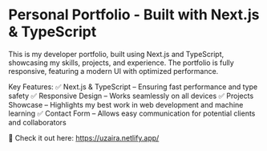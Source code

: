 # Personal Portfolio - Built with Next.js & TypeScript
This is my developer portfolio, built using Next.js and TypeScript, showcasing my skills, projects, and experience. The portfolio is fully responsive, featuring a modern UI with optimized performance.

Key Features:
✅ Next.js & TypeScript – Ensuring fast performance and type safety
✅ Responsive Design – Works seamlessly on all devices
✅ Projects Showcase – Highlights my best work in web development and machine learning
✅ Contact Form – Allows easy communication for potential clients and collaborators

🚀 Check it out here:  https://uzaira.netlify.app/

